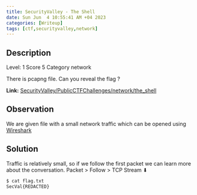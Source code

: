 ```yaml
---
title: SecurityValley - The Shell
date: Sun Jun  4 10:55:41 AM +04 2023
categories: [Writeup]
tags: [ctf,securityvalley,network]
---
```


## Description

Level: 1 Score 5 Category network

There is pcapng file. Can you reveal the flag ?

**Link:** [SecurityValley/PublicCTFChallenges/network/the_shell](https://github.com/SecurityValley/PublicCTFChallenges/tree/master/network/the_shell)

## Observation 

We are given file with a small network traffic which can be opened using [Wireshark](https://www.wireshark.org/)

## Solution

Traffic is relatively small, so if we follow the first packet we can learn more about the conversation.
Packet > Follow > TCP Stream ⬇
```sh
$ cat flag.txt 
SecVal{REDACTED}
```